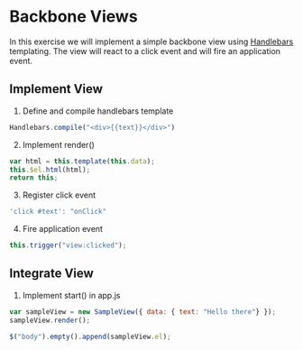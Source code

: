 Backbone Views
==============

In this exercise we will implement a simple backbone view using [Handlebars][1] templating.
The view will react to a click event and will fire an application event.

Implement View
--------------

1. Define and compile handlebars template

  ```JavaScript
  Handlebars.compile("<div>{{text}}</div>")
  ```

2. Implement render()

  ```JavaScript
  var html = this.template(this.data);
  this.$el.html(html);
  return this;
  ```

3. Register click event

  ```JavaScript
  'click #text': "onClick"
  ```

4. Fire application event

  ```JavaScript
  this.trigger("view:clicked");
  ```

Integrate View
--------------

1. Implement start() in app.js

```JavaScript
var sampleView = new SampleView({ data: { text: "Hello there"} });
sampleView.render();

$("body").empty().append(sampleView.el);
```

[1]: http://handlebarsjs.com     "Handlebars"
